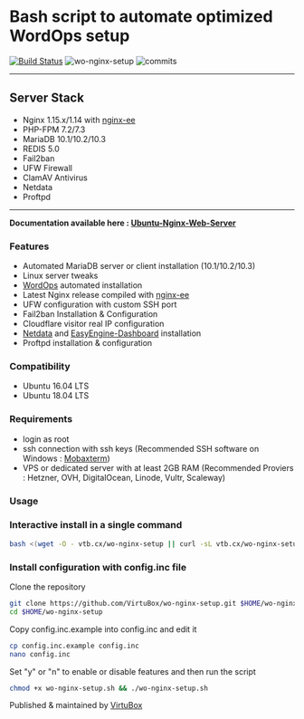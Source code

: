 # Bash script to automate optimized WordOps setup

[![Build Status](https://travis-ci.com/VirtuBox/wo-nginx-setup.svg?branch=master)](https://travis-ci.com/VirtuBox/wo-nginx-setup) ![wo-nginx-setup](https://img.shields.io/github/license/VirtuBox/wo-nginx-setup.svg?style=flat) ![commits](https://img.shields.io/github/last-commit/virtubox/wo-nginx-setup.svg?style=flat)

* * *

## Server Stack

- Nginx 1.15.x/1.14 with [nginx-ee](https://virtubox.github.io/nginx-ee/)
- PHP-FPM 7.2/7.3
- MariaDB 10.1/10.2/10.3
- REDIS 5.0
- Fail2ban
- UFW Firewall
- ClamAV Antivirus
- Netdata
- Proftpd

* * *

**Documentation available here : [Ubuntu-Nginx-Web-Server](https://virtubox.github.io/ubuntu-nginx-web-server/)**

### Features

- Automated MariaDB server or client installation (10.1/10.2/10.3)
- Linux server tweaks
- [WordOps](https://github.com/WordOps/WordOps) automated installation
- Latest Nginx release compiled with [nginx-ee](https://virtubox.github.io/nginx-ee/)
- UFW configuration with custom SSH port
- Fail2ban Installation & Configuration
- Cloudflare visitor real IP configuration
- [Netdata](https://github.com/firehol/netdata/) and [EasyEngine-Dashboard](https://virtubox.github.io/easyengine-dashboard/) installation
- Proftpd installation & configuration

### Compatibility

- Ubuntu 16.04 LTS
- Ubuntu 18.04 LTS

### Requirements

- login as root
- ssh connection with ssh keys (Recommended SSH software on Windows : [Mobaxterm](https://mobaxterm.mobatek.net/))
- VPS or dedicated server with at least 2GB RAM (Recommended Proviers : Hetzner, OVH, DigitalOcean, Linode, Vultr, Scaleway)

### Usage

### Interactive install in a single command

```bash
bash <(wget -O - vtb.cx/wo-nginx-setup || curl -sL vtb.cx/wo-nginx-setup) -i
```

### Install configuration with config.inc file

Clone the repository

```bash
git clone https://github.com/VirtuBox/wo-nginx-setup.git $HOME/wo-nginx-setup
cd $HOME/wo-nginx-setup
```

Copy config.inc.example into config.inc and edit it

```bash
cp config.inc.example config.inc
nano config.inc
```

Set "y" or "n" to enable or disable features and then run the script

```bash
chmod +x wo-nginx-setup.sh && ./wo-nginx-setup.sh
```

Published & maintained by [VirtuBox](https://virtubox.net)
